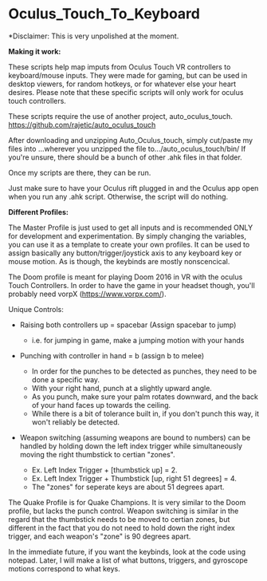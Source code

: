# Oculus_Touch_To_Keyboard
*Disclaimer: This is very unpolished at the moment.

__Making it work:__

These scripts help map imputs from Oculus Touch VR controllers to keyboard/mouse inputs.
They were made for gaming, but can be used in desktop viewers, for random hotkeys, or for whatever else your heart desires.
Please note that these specific scripts will only work for oculus touch controllers.

These scripts require the use of another project, auto_oculus_touch.
https://github.com/rajetic/auto_oculus_touch

After downloading and unzipping Auto_Oculus_touch, simply cut/paste my files into 
...wherever you unzipped the file to.../auto_oculus_touch/bin/
If you're unsure, there should be a bunch of other .ahk files in that folder.

Once my scripts are there, they can be run. 

Just make sure to have your Oculus rift plugged in and the Oculus app open when you run any .ahk script. Otherwise, the script will do nothing.

__Different Profiles:__

The Master Profile is just used to get all inputs and is recommended ONLY for development and experimentation. 
By simply changing the variables, you can use it as a template to create your own profiles. It can be used to assign basically any button/trigger/joystick axis to any keyboard key or mouse motion.
As is though, the keybinds are mostly nonscencical.

The Doom profile is meant for playing Doom 2016 in VR with the oculus Touch Controllers. In order to have the game in your headset though, you'll probably need vorpX (https://www.vorpx.com/).

Unique Controls:

- Raising both controllers up = spacebar (Assign spacebar to jump)
     - i.e. for jumping in game, make a jumping motion with your hands
- Punching with controller in hand = b (assign b to melee)
     - In order for the punches to be detected as punches, they need to be done a specific way. 
     - With your right hand, punch at a slightly upward angle.
     - As you punch, make sure your palm rotates downward, and the back of your hand faces up towards the ceiling.
     - While there is a bit of tolerance built in, if you don't punch this way, it won't reliably be detected.
     
- Weapon switching (assuming weapons are bound to numbers) can be handled by holding down the left index trigger while simultaneously moving the right thumbstick to certian "zones". 
     - Ex. Left Index Trigger + \[thumbstick up\] = 2.
     - Ex. Left Index Trigger + Thumbstick \[up, right 51 degrees\] = 4. 
     - The "zones" for seperate keys are about 51 degrees apart.
 

The Quake Profile is for Quake Champions. It is very similar to the Doom profile, but lacks the punch control. Weapon switching is similar in the regard that the thumbstick needs to be moved to certian zones, but different in the fact that you do not need to hold down the right index trigger, and each weapon's "zone" is 90 degrees apart.

In the immediate future, if you want the keybinds, look at the code using notepad. Later, I will make a list of what buttons, triggers, and gyroscope motions correspond to what keys. 
